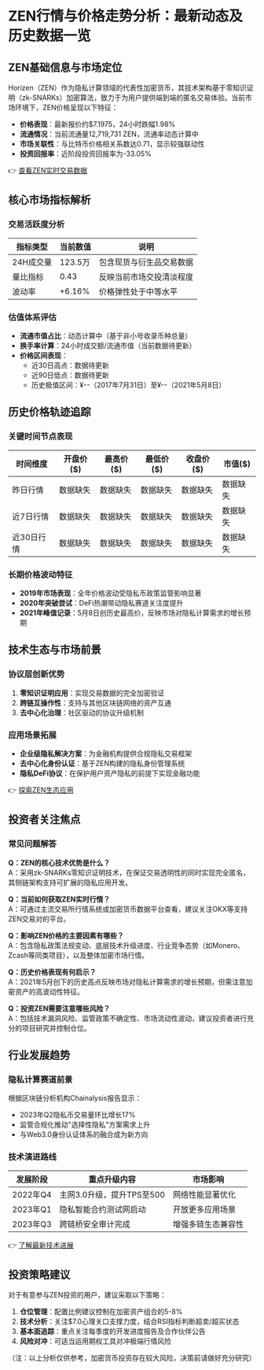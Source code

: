 # ZEN行情与价格走势分析：最新动态及历史数据一览

## ZEN基础信息与市场定位
Horizen（ZEN）作为隐私计算领域的代表性加密货币，其技术架构基于零知识证明（zk-SNARKs）加密算法，致力于为用户提供端到端的匿名交易体验。当前市场环境下，ZEN价格呈现以下特征：

- **价格表现**：最新报价约$7.1975，24小时跌幅1.98%
- **流通情况**：当前流通量12,719,731 ZEN，流通率动态计算中
- **市场关联性**：与比特币价格相关系数达0.71，显示较强联动性
- **投资回报率**：近阶段投资回报率为-33.05%

👉 [查看ZEN实时交易数据](https://bit.ly/okx_welcome)

## 核心市场指标解析

### 交易活跃度分析
| 指标类型        | 当前数值       | 说明                          |
|-----------------|----------------|-----------------------------|
| 24H成交量       | 123.5万        | 包含现货与衍生品交易数据      |
| 量比指标        | 0.43           | 反映当前市场交投清淡程度      |
| 波动率          | +6.16%         | 价格弹性处于中等水平          |

### 估值体系评估
- **流通市值占比**：动态计算中（基于非小号收录币种总量）
- **换手率计算**：24小时成交额/流通市值（当前数据待更新）
- **价格区间表现**：
  - 近30日高点：数据待更新
  - 近90日低点：数据待更新
  - 历史极值区间：¥--（2017年7月31日）至¥--（2021年5月8日）

## 历史价格轨迹追踪

### 关键时间节点表现
| 时间维度   | 开盘价($) | 最高价($) | 最低价($) | 收盘价($) | 市值($) |
|------------|-----------|-----------|-----------|-----------|---------|
| 昨日行情   | 数据缺失  | 数据缺失  | 数据缺失  | 数据缺失  | 数据缺失|
| 近7日行情  | 数据缺失  | 数据缺失  | 数据缺失  | 数据缺失  | 数据缺失|
| 近30日行情 | 数据缺失  | 数据缺失  | 数据缺失  | 数据缺失  | 数据缺失|

### 长期价格波动特征
- **2019年市场表现**：全年价格波动受隐私币政策监管影响显著
- **2020年突破尝试**：DeFi热潮带动隐私赛道关注度提升
- **2021年峰值记录**：5月8日创历史最高价，反映市场对隐私计算需求的增长预期

## 技术生态与市场前景

### 协议层创新优势
1. **零知识证明应用**：实现交易数据的完全加密验证
2. **跨链互操作性**：支持与其他区块链网络的资产互通
3. **去中心化治理**：社区驱动的协议升级机制

### 应用场景拓展
- **企业级隐私解决方案**：为金融机构提供合规隐私交易框架
- **去中心化身份认证**：基于ZEN构建的隐私身份管理系统
- **隐私DeFi协议**：在保护用户资产隐私的前提下实现金融功能

👉 [探索ZEN生态应用](https://bit.ly/okx_welcome)

## 投资者关注焦点

### 常见问题解答
**Q：ZEN的核心技术优势是什么？**  
A：采用zk-SNARKs零知识证明技术，在保证交易透明性的同时实现完全匿名，其侧链架构支持可扩展的隐私应用开发。

**Q：当前如何获取ZEN实时行情？**  
A：可通过主流交易所行情系统或加密货币数据平台查看，建议关注OKX等支持ZEN交易对的平台。

**Q：影响ZEN价格的主要因素有哪些？**  
A：包含隐私政策法规变动、底层技术升级进度、行业竞争态势（如Monero、Zcash等同类项目），以及整体加密市场行情。

**Q：历史价格表现有何启示？**  
A：2021年5月创下的历史高点反映市场对隐私计算需求的增长预期，但需注意加密资产的高波动性特征。

**Q：投资ZEN需要注意哪些风险？**  
A：包括技术漏洞风险、监管政策不确定性、市场流动性波动，建议投资者进行充分的项目研究并控制仓位。

## 行业发展趋势

### 隐私计算赛道前景
根据区块链分析机构Chainalysis报告显示：
- 2023年Q2隐私币交易量环比增长17%
- 监管合规化推动"选择性隐私"方案需求上升
- 与Web3.0身份认证体系的融合成为新方向

### 技术演进路线
| 发展阶段   | 重点升级内容               | 市场影响               |
|------------|--------------------------|----------------------|
| 2022年Q4   | 主网3.0升级，提升TPS至500 | 网络性能显著优化       |
| 2023年Q1   | 隐私智能合约测试网启动     | 开放更多应用场景       |
| 2023年Q3   | 跨链桥安全审计完成         | 增强多链生态兼容性     |

👉 [了解最新技术进展](https://bit.ly/okx_welcome)

## 投资策略建议
对于有意参与ZEN投资的用户，建议采取以下策略：
1. **仓位管理**：配置比例建议控制在加密资产组合的5-8%
2. **技术分析**：关注$7.0心理关口支撑力度，结合RSI指标判断超卖/超买状态
3. **基本面追踪**：重点关注每季度的开发进度报告及合作伙伴公告
4. **风险对冲**：可适当运用期权工具对冲极端行情风险

（注：以上分析仅供参考，加密货币投资存在较大风险，决策前请做好充分研究）